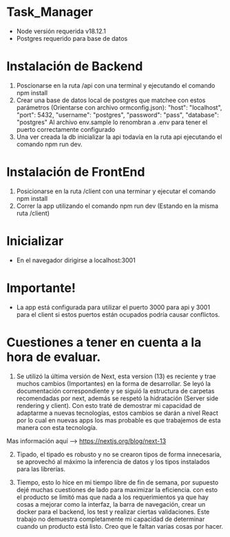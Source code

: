 # Task_Manager

- Node versión requerida v18.12.1
- Postgres requerido para base de datos

# Instalación de Backend

1. Poscionarse en la ruta /api con una terminal y ejecutando el comando npm install
2. Crear una base de datos local de postgres que matchee con estos parámetros (Orientarse con archivo ormconfig.json):
   "host": "localhost",
   "port": 5432,
   "username": "postgres",
   "password": "pass",
   "database": "postgres"
   Al archivo env.sample lo renombran a .env para tener el puerto correctamente configurado
3. Una ver creada la db inicializar la api todavía en la ruta api ejecutando el comando npm run dev.

# Instalación de FrontEnd

1. Posicionarse en la ruta /client con una terminar y ejecutar el comando npm install
2. Correr la app utilizando el comando npm run dev (Estando en la misma ruta /client)

# Inicializar

- En el navegador dirigirse a localhost:3001

# Importante!

- La app está configurada para utilizar el puerto 3000 para api y 3001 para el client si estos puertos están ocupados podría causar conflictos.

# Cuestiones a tener en cuenta a la hora de evaluar.

1. Se utilizó la última versión de Next, esta version (13) es reciente y trae muchos cambios (Importantes) en la forma de desarrollar.
   Se leyó la documentación correspondiente y se siguió la estructura de carpetas recomendadas por next, además se respetó la hidratación (Server side rendering y client).
   Con esto traté de demostrar mi capacidad de adaptarme a nuevas tecnologías, estos cambios se darán a nivel React por lo cual en nuevas apps
   los mas probable es que trabajemos de esta manera con esta tecnología.

Mas información aquí --> https://nextjs.org/blog/next-13

2. Tipado, el tipado es robusto y no se crearon tipos de forma innecesaria, se aprovechó al máximo la inferencia de datos y los tipos instalados para las librerías.

3. Tiempo, esto lo hice en mi tiempo libre de fin de semana, por supuesto dejé muchas cuestiones de lado para maximizar la eficiencia.
   con esto el producto se limitó mas que nada a los requerimientos ya que hay cosas a mejorar como la interfaz, la barra de navegación,
   crear un docker para el backend, los test y realizar ciertas validaciones. Este trabajo no demuestra completamente mi capacidad de determinar cuando un producto está listo.
   Creo que le faltan varias cosas por hacer.
